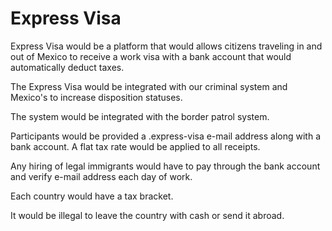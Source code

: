 # Express Visa

Express Visa would be a platform that would allows citizens traveling in and out of Mexico to receive a work visa with a bank account that would automatically deduct taxes.

The Express Visa would be integrated with our criminal system and Mexico's to increase disposition statuses.

The system would be integrated with the border patrol system.

Participants would be provided a .express-visa e-mail address along with a bank account. A flat tax rate would be applied to all receipts.

Any hiring of legal immigrants would have to pay through the bank account and verify e-mail address each day of work.

Each country would have a tax bracket. 

It would be illegal to leave the country with cash or send it abroad.


